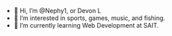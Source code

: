 - 👋 Hi, I’m @Nephy1, or Devon L
- 👀 I’m interested in sports, games, music, and fishing.
- 🌱 I’m currently learning Web Development at SAIT.


<!---
Nephy1/Nephy1 is a ✨ special ✨ repository because its `README.md` (this file) appears on your GitHub profile.
You can click the Preview link to take a look at your changes.
--->
